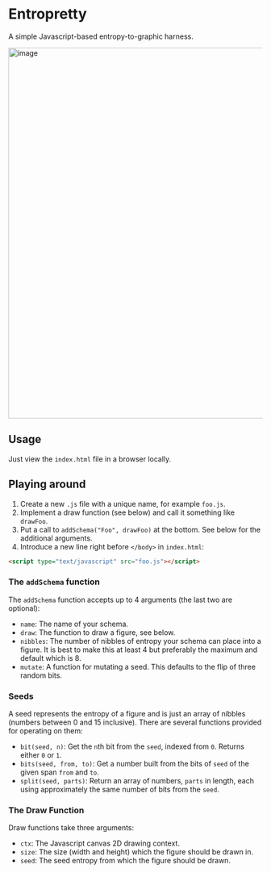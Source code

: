 # Entropretty

A simple Javascript-based entropy-to-graphic harness.

<img width="735" alt="image" src="https://github.com/gavofyork/entropretty/assets/138296/0832a8a7-7e6e-4e9b-9de6-6b48d0e80998">

## Usage

Just view the `index.html` file in a browser locally.

## Playing around

1. Create a new `.js` file with a unique name, for example `foo.js`. 
2. Implement a draw function (see below) and call it something like `drawFoo`.
3. Put a call to `addSchema("Foo", drawFoo)` at the bottom. See below for the additional arguments.
4. Introduce a new line right before `</body>` in `index.html`:

```html
<script type="text/javascript" src="foo.js"></script>
```

### The `addSchema` function

The `addSchema` function accepts up to 4 arguments (the last two are optional):

- `name`: The name of your schema.
- `draw`: The function to draw a figure, see below.
- `nibbles`: The number of nibbles of entropy your schema can place into a figure. It is best to make this at least 4 but preferably the maximum and default which is 8.
- `mutate`: A function for mutating a seed. This defaults to the flip of three random bits.

### Seeds

A seed represents the entropy of a figure and is just an array of nibbles (numbers between 0 and 15 inclusive). There are several functions provided for operating on them:

- `bit(seed, n)`: Get the `n`th bit from the `seed`, indexed from `0`. Returns either `0` or `1`.
- `bits(seed, from, to)`: Get a number built from the bits of `seed` of the given span `from` and `to`.
- `split(seed, parts)`: Return an array of numbers, `parts` in length, each using approximately the same number of bits from the `seed`.

### The Draw Function

Draw functions take three arguments:

- `ctx`: The Javascript canvas 2D drawing context.
- `size`: The size (width and height) which the figure should be drawn in.
- `seed`: The seed entropy from which the figure should be drawn.
